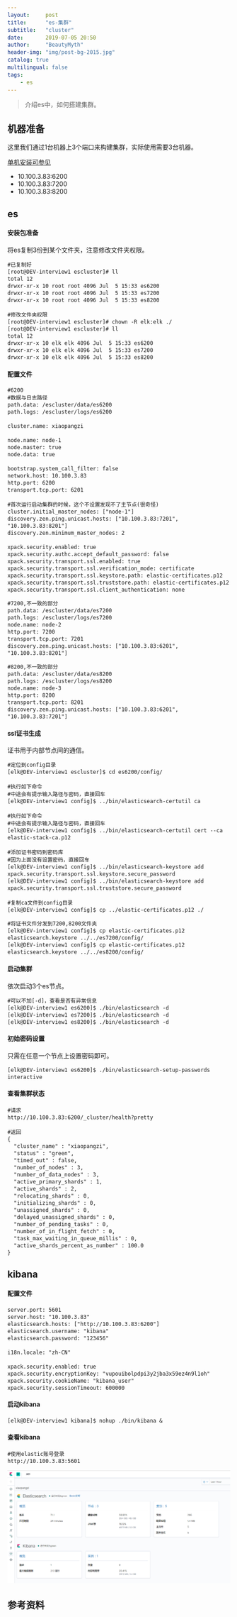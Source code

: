 ```yaml
---
layout:     post
title:      "es-集群"
subtitle:   "cluster"
date:       2019-07-05 20:50
author:     "BeautyMyth"
header-img: "img/post-bg-2015.jpg"
catalog: true
multilingual: false
tags:
    - es
---
```


> 介绍es中，如何搭建集群。

## 机器准备

<p>
这里我们通过1台机器上3个端口来构建集群，实际使用需要3台机器。
</p>

[单机安装可参见](https://xuanxuan2016.github.io/2019/07/01/prepare-environment/)

- 10.100.3.83:6200
- 10.100.3.83:7200
- 10.100.3.83:8200

## es

#### 安装包准备

<p>
将es复制3份到某个文件夹，注意修改文件夹权限。
</p>

```
#已复制好
[root@DEV-interview1 escluster]# ll
total 12
drwxr-xr-x 10 root root 4096 Jul  5 15:33 es6200
drwxr-xr-x 10 root root 4096 Jul  5 15:33 es7200
drwxr-xr-x 10 root root 4096 Jul  5 15:33 es8200

#修改文件夹权限
[root@DEV-interview1 escluster]# chown -R elk:elk ./
[root@DEV-interview1 escluster]# ll
total 12
drwxr-xr-x 10 elk elk 4096 Jul  5 15:33 es6200
drwxr-xr-x 10 elk elk 4096 Jul  5 15:33 es7200
drwxr-xr-x 10 elk elk 4096 Jul  5 15:33 es8200
```

#### 配置文件

```
#6200
#数据与日志路径
path.data: /escluster/data/es6200
path.logs: /escluster/logs/es6200

cluster.name: xiaopangzi

node.name: node-1
node.master: true
node.data: true

bootstrap.system_call_filter: false
network.host: 10.100.3.83
http.port: 6200
transport.tcp.port: 6201

#首次运行启动集群的时候，这个不设置发现不了主节点(很奇怪)
cluster.initial_master_nodes: ["node-1"]
discovery.zen.ping.unicast.hosts: ["10.100.3.83:7201", "10.100.3.83:8201"]
discovery.zen.minimum_master_nodes: 2

xpack.security.enabled: true
xpack.security.authc.accept_default_password: false
xpack.security.transport.ssl.enabled: true
xpack.security.transport.ssl.verification_mode: certificate
xpack.security.transport.ssl.keystore.path: elastic-certificates.p12
xpack.security.transport.ssl.truststore.path: elastic-certificates.p12
xpack.security.transport.ssl.client_authentication: none

```

```
#7200,不一致的部分
path.data: /escluster/data/es7200
path.logs: /escluster/logs/es7200
node.name: node-2
http.port: 7200
transport.tcp.port: 7201
discovery.zen.ping.unicast.hosts: ["10.100.3.83:6201", "10.100.3.83:8201"]
```

```
#8200,不一致的部分
path.data: /escluster/data/es8200
path.logs: /escluster/logs/es8200
node.name: node-3
http.port: 8200
transport.tcp.port: 8201
discovery.zen.ping.unicast.hosts: ["10.100.3.83:6201", "10.100.3.83:7201"]
```

#### ssl证书生成

<p>
证书用于内部节点间的通信。
</p>

```
#定位到config目录
[elk@DEV-interview1 escluster]$ cd es6200/config/

#执行如下命令
#中途会有提示输入路径与密码，直接回车
[elk@DEV-interview1 config]$ ../bin/elasticsearch-certutil ca

#执行如下命令
#中途会有提示输入路径与密码，直接回车
[elk@DEV-interview1 config]$ ../bin/elasticsearch-certutil cert --ca elastic-stack-ca.p12

#添加证书密码到密码库
#因为上面没有设置密码，直接回车
[elk@DEV-interview1 config]$ ../bin/elasticsearch-keystore add xpack.security.transport.ssl.keystore.secure_password
[elk@DEV-interview1 config]$ ../bin/elasticsearch-keystore add xpack.security.transport.ssl.truststore.secure_password

#复制ca文件到config目录
[elk@DEV-interview1 config]$ cp ../elastic-certificates.p12 ./
```

```
#将证书文件分发到7200,8200文件夹
[elk@DEV-interview1 config]$ cp elastic-certificates.p12 elasticsearch.keystore ../../es7200/config/
[elk@DEV-interview1 config]$ cp elastic-certificates.p12 elasticsearch.keystore ../../es8200/config/
```

#### 启动集群

<p>
依次启动3个es节点。
</p>

```
#可以不加[-d]，查看是否有异常信息
[elk@DEV-interview1 es6200]$ ./bin/elasticsearch -d
[elk@DEV-interview1 es7200]$ ./bin/elasticsearch -d
[elk@DEV-interview1 es8200]$ ./bin/elasticsearch -d
```

#### 初始密码设置

<p>
只需在任意一个节点上设置密码即可。
</p>

```
[elk@DEV-interview1 es6200]$ ./bin/elasticsearch-setup-passwords interactive
```

#### 查看集群状态

```
#请求
http://10.100.3.83:6200/_cluster/health?pretty

#返回
{
  "cluster_name" : "xiaopangzi",
  "status" : "green",
  "timed_out" : false,
  "number_of_nodes" : 3,
  "number_of_data_nodes" : 3,
  "active_primary_shards" : 1,
  "active_shards" : 2,
  "relocating_shards" : 0,
  "initializing_shards" : 0,
  "unassigned_shards" : 0,
  "delayed_unassigned_shards" : 0,
  "number_of_pending_tasks" : 0,
  "number_of_in_flight_fetch" : 0,
  "task_max_waiting_in_queue_millis" : 0,
  "active_shards_percent_as_number" : 100.0
}
```

## kibana

#### 配置文件

```
server.port: 5601
server.host: "10.100.3.83"
elasticsearch.hosts: ["http://10.100.3.83:6200"]
elasticsearch.username: "kibana"
elasticsearch.password: "123456"

i18n.locale: "zh-CN"

xpack.security.enabled: true
xpack.security.encryptionKey: "vupouibolpdpi3y2jba3x59ez4n9l1oh"
xpack.security.cookieName: "kibana_user"
xpack.security.sessionTimeout: 600000
```

#### 启动kibana

```
[elk@DEV-interview1 kibana]$ nohup ./bin/kibana &
```

#### 查看kibana

```
#使用elastic账号登录
http://10.100.3.83:5601
```

![image](https://github.com/xuanxuan2016/xuanxuan2016.github.io/blob/master/img/2019-07-01-1-es-prepare-environment/20190705191315.png?raw=true)

## 参考资料
